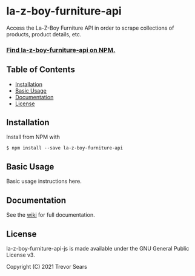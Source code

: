 # la-z-boy-furniture-api

Access the La-Z-Boy Furniture API in order to scrape collections of products, product details, etc.

### [Find la-z-boy-furniture-api on NPM.](https://www.npmjs.com/package/la-z-boy-furniture-api)

## Table of Contents

 - [Installation](#installation)
 - [Basic Usage](#basic-usage)
 - [Documentation](#documentation)
 - [License](#license)

## Installation

Install from NPM with

```
$ npm install --save la-z-boy-furniture-api
```

## Basic Usage

Basic usage instructions here.

## Documentation

See the [wiki](https://github.com/T99/la-z-boy-furniture-api-js/wiki) for full documentation.

## License

la-z-boy-furniture-api-js is made available under the GNU General Public License v3.

Copyright (C) 2021 Trevor Sears
